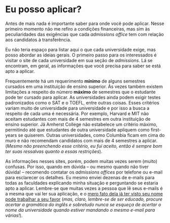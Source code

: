 # Eu posso aplicar?

Antes de mais nada é importante saber para onde você pode aplicar. Nesse primeiro momento não me refiro a condições financeiras, mas sim às peculiaridades das exigências que cada *admissions office* tem com relação aos candidatos à transferência.

Eu não teria espaço para listar aqui o que cada universidade exige, mas posso abordar as ideias gerais. O primeiro passo para os interessados é visitar o site de cada universidade em sua seção de *admissions*. Lá se encontram, em geral, as informações que você precisa para saber se está apto a aplicar.

Frequentemente há um requerimento **mínimo** de alguns semestres cursados em uma instituição de ensino superior. Às vezes também existem limitações a respeito do número **máximo** de semestres que o estudante pode ter cursado para aplicar. As universidades ainda podem exigir testes padronizados como o SAT e o TOEFL, entre outras coisas. Esses critérios variam muito de universidade para universidade e por isso a busca a respeito de cada uma é necessária. Por exemplo, Harvard e MIT não aceitam estudantes com mais de 4 semestres em outra instituição de ensino superior. Já Amherst College não estabelece um critério máximo, permitindo até que estudantes de outra universidade apliquem como first-years se quiserem. Outras universidades, como Columbia ficam em cima do muro e não recomendam candidatos com mais de 4 semestres a aplicar. (*Mesmo não preenchendo esse critério, eu fui aceito, então é sempre bom ter suas ressalvas quanto a essas restrições*).

As informações nesses sites, porém, podem muitas vezes serem (muito) confusas. Por isso, quando em dúvida – ou mesmo quando não tiver dúvida! – recomendo contatar os *admissions offices* por telefone ou e-mail para esclarecer os detalhes. Eu mesmo enviei dezenas de e-mails para todas as faculdades explicando minha situação e perguntando se estaria apto a aplicar. Lembre-se que muitas vezes a pessoa que lê seus e-mails é a mesma que vai ler sua aplicação, e o [mero fato dela já ter visto seu nome pode trabalhar a seu favor](http://en.wikipedia.org/wiki/Mere-exposure_effect) (*mas, claro, lembre-se de ser educado, procure acertar a gramática do inglês e sobretudo nunca se esqueça de acertar o nome da universidade quando estiver mandando o mesmo e-mail para várias!*). 
